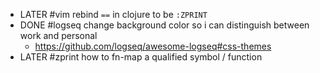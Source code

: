 - LATER #vim rebind `==` in clojure to be `:ZPRINT`
- DONE #logseq change background color so i can distinguish between work and personal
	- https://github.com/logseq/awesome-logseq#css-themes
- LATER #zprint how to fn-map a qualified symbol / function